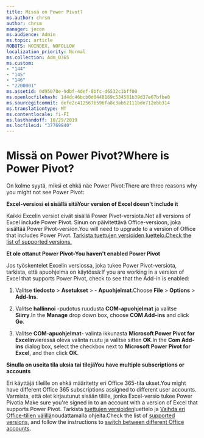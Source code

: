 ```yaml
---
title: Missä on Power Pivot?
ms.author: chrsm
author: chrsm
manager: jecon
ms.audience: Admin
ms.topic: article
ROBOTS: NOINDEX, NOFOLLOW
localization_priority: Normal
ms.collection: Adm_O365
ms.custom:
- "144"
- "145"
- "146"
- "2200001"
ms.assetid: 0d95078e-9dbf-4def-8bfc-d6532c1bff00
ms.openlocfilehash: 1d4dc46bcb0d0448169c534581b39d37e67bfbe0
ms.sourcegitcommit: defe2c412567b596fa8c3ab52111bde712ebb314
ms.translationtype: MT
ms.contentlocale: fi-FI
ms.lasthandoff: 10/29/2019
ms.locfileid: "37769840"
---
```

# <a name="where-is-power-pivot"></a><span data-ttu-id="21b10-102">Missä on Power Pivot?</span><span class="sxs-lookup"><span data-stu-id="21b10-102">Where is Power Pivot?</span></span>

<span data-ttu-id="21b10-103">On kolme syytä, miksi et ehkä näe Power Pivot:</span><span class="sxs-lookup"><span data-stu-id="21b10-103">There are three reasons why you might not see Power Pivot:</span></span>
  
<span data-ttu-id="21b10-104">**Excel-versiosi ei sisällä sitä**</span><span class="sxs-lookup"><span data-stu-id="21b10-104">**Your version of Excel doesn't include it**</span></span>
  
<span data-ttu-id="21b10-105">Kaikki Excelin versiot eivät sisällä Power Pivot-versiota.</span><span class="sxs-lookup"><span data-stu-id="21b10-105">Not all versions of Excel include Power Pivot.</span></span> <span data-ttu-id="21b10-106">Sinun on päivitettävä Office-versioon, joka sisältää Power Pivot-version.</span><span class="sxs-lookup"><span data-stu-id="21b10-106">You will need to upgrade to a version of Office that includes Power Pivot.</span></span> [<span data-ttu-id="21b10-107">Tarkista tuettujen versioiden luettelo.</span><span class="sxs-lookup"><span data-stu-id="21b10-107">Check the list of supported versions.</span></span>](https://support.office.com/article/aa64e217-4b6e-410b-8337-20b87e1c2a4b.aspx)
  
<span data-ttu-id="21b10-108">**Et ole ottanut Power Pivot-**</span><span class="sxs-lookup"><span data-stu-id="21b10-108">**You haven't enabled Power Pivot**</span></span>
  
<span data-ttu-id="21b10-109">Jos työskentelet Excelin versiossa, joka tukee Power Pivot-versiota, tarkista, että apuohjelma on käytössä:</span><span class="sxs-lookup"><span data-stu-id="21b10-109">If you are working in a version of Excel that supports Power Pivot, check to see that the Add-in is enabled:</span></span>
  
1. <span data-ttu-id="21b10-110">Valitse **tiedosto** \> **Asetukset** \> - **Apuohjelmat**.</span><span class="sxs-lookup"><span data-stu-id="21b10-110">Choose **File** \> **Options** \> **Add-Ins**.</span></span>

2. <span data-ttu-id="21b10-111">Valitse **hallinnoi** -pudotus ruudusta **COM-apuohjelmat** ja valitse **Siirry**.</span><span class="sxs-lookup"><span data-stu-id="21b10-111">In the **Manage** drop down box, choose **COM Add-ins** and click **Go**.</span></span>

3. <span data-ttu-id="21b10-112">Valitse **COM-apuohjelmat-** valinta ikkunasta **Microsoft Power Pivot for Excelin**vieressä oleva valinta ruutu ja valitse sitten **OK**.</span><span class="sxs-lookup"><span data-stu-id="21b10-112">In the **Com Add-ins** dialog box, select the checkbox next to **Microsoft Power Pivot for Excel**, and then click **OK**.</span></span>

<span data-ttu-id="21b10-113">**Sinulla on useita tila uksia tai tilejä**</span><span class="sxs-lookup"><span data-stu-id="21b10-113">**You have multiple subscriptions or accounts**</span></span>
  
<span data-ttu-id="21b10-114">Eri käyttäjä tileille on ehkä määritetty eri Office 365-tila ukset.</span><span class="sxs-lookup"><span data-stu-id="21b10-114">You might have different Office 365 subscriptions assigned to different user accounts.</span></span> <span data-ttu-id="21b10-115">Varmista, että olet kirjautunut sisään tilille, jonka Excel-versio tukee Power Pivotia.</span><span class="sxs-lookup"><span data-stu-id="21b10-115">Make sure you're signed in to an account with a version of Excel that supports Power Pivot.</span></span> <span data-ttu-id="21b10-116">Tarkista [tuettujen versioiden](https://support.office.com/article/aa64e217-4b6e-410b-8337-20b87e1c2a4b.aspx)luettelo ja [Vaihda eri Office-tilien välillä](https://support.office.com/article/b9582171-fd1f-4284-9846-bdd72bb28426.aspx#BKMK_WebSwitchAccounts)noudattamalla ohjeita.</span><span class="sxs-lookup"><span data-stu-id="21b10-116">Check the list of [supported versions](https://support.office.com/article/aa64e217-4b6e-410b-8337-20b87e1c2a4b.aspx), and follow the instructions to [switch between different Office accounts](https://support.office.com/article/b9582171-fd1f-4284-9846-bdd72bb28426.aspx#BKMK_WebSwitchAccounts).</span></span>
